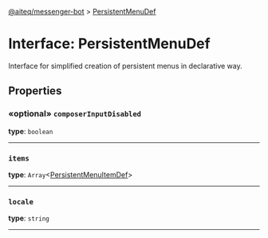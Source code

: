 [@aiteq/messenger-bot](../README.md) > [PersistentMenuDef](../interfaces/persistentmenudef.md)

# Interface: PersistentMenuDef

Interface for simplified creation of persistent menus in declarative way.

## Properties

<a id="composerinputdisabled"></a>
### «optional» `composerInputDisabled`

**type**: `boolean`
___

<a id="items"></a>
###  `items`

**type**: `Array`<[PersistentMenuItemDef](persistentmenuitemdef.md)>
___

<a id="locale"></a>
###  `locale`

**type**: `string`
___
